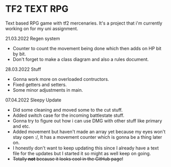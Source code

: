 # TF2 TEXT RPG
 Text based RPG game with tf2 mercenaries.
It's a project that i'm currently working on for my uni assignment.

21.03.2022
Regen system
- Counter to count the movement being done which then adds on HP bit by bit.
- Don't forget to make a class diagram and also a rules document.


28.03.2022
Stuff
- Gonna work more on overloaded contructors.
- Fixed getters and setters.
- Some minor adjustments in main.

07.04.2022
Sleepy Update
- Did some cleaning and moved some to the cut stuff.
- Added switch case for the incoming battlestate stuff.
- Gonna try to figure out how i can use DMG with other stuff like primary and etc.
- Added movement but haven't made an array yet because my eyes won't stay open :/, It has a movement counter which is gonna be a thing later on.
- I honestly don't want to keep updating this since I already have a text file for the updates but I started it so might as well keep on going.
- ~~Totally **not** because it looks cool in the GitHub page!~~
